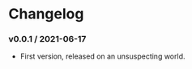 Changelog
=========

### v0.0.1 / 2021-06-17

  - First version, released on an unsuspecting world.
